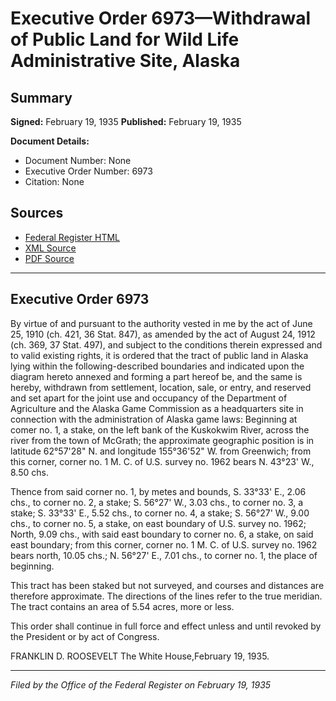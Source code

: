 # Executive Order 6973—Withdrawal of Public Land for Wild Life Administrative Site, Alaska

## Summary

**Signed:** February 19, 1935
**Published:** February 19, 1935

**Document Details:**
- Document Number: None
- Executive Order Number: 6973
- Citation: None

## Sources
- [Federal Register HTML](https://www.presidency.ucsb.edu/documents/executive-order-6973-withdrawal-public-land-for-wild-life-administrative-site-alaska)
- [XML Source](None)
- [PDF Source](None)

---

## Executive Order 6973

By virtue of and pursuant to the authority vested in me by the act of June 25, 1910 (ch. 421, 36 Stat. 847), as amended by the act of August 24, 1912 (ch. 369, 37 Stat. 497), and subject to the conditions therein expressed and to valid existing rights, it is ordered that the tract of public land in Alaska lying within the following-described boundaries and indicated upon the diagram hereto annexed and forming a part hereof be, and the same is hereby, withdrawn from settlement, location, sale, or entry, and reserved and set apart for the joint use and occupancy of the Department of Agriculture and the Alaska Game Commission as a headquarters site in connection with the administration of Alaska game laws:
Beginning at comer no. 1, a stake, on the left bank of the Kuskokwim River, across the river from the town of McGrath; the approximate geographic position is in latitude 62°57'28" N. and longitude 155°36'52" W. from Greenwich; from this corner, corner no. 1 M. C. of U.S. survey no. 1962 bears N. 43°23' W., 8.50 chs.

Thence from said corner no. 1, by metes and bounds,
S. 33°33' E., 2.06 chs., to corner no. 2, a stake;
S. 56°27' W., 3.03 chs., to corner no. 3, a stake;
S. 33°33' E., 5.52 chs., to corner no. 4, a stake;
S. 56°27' W., 9.00 chs., to corner no. 5, a stake, on east boundary of U.S. survey no. 1962;
North, 9.09 chs., with said east boundary to corner no. 6, a stake, on said east boundary; from this corner, corner no. 1 M. C. of U.S. survey no. 1962 bears north, 10.05 chs.;
N. 56°27' E., 7.01 chs., to corner no. 1, the place of beginning.

This tract has been staked but not surveyed, and courses and distances are therefore approximate. The directions of the lines refer to the true meridian. The tract contains an area of 5.54 acres, more or less.

This order shall continue in full force and effect unless and until revoked by the President or by act of Congress.

FRANKLIN D. ROOSEVELT
The White House,February 19, 1935.

---

*Filed by the Office of the Federal Register on February 19, 1935*
